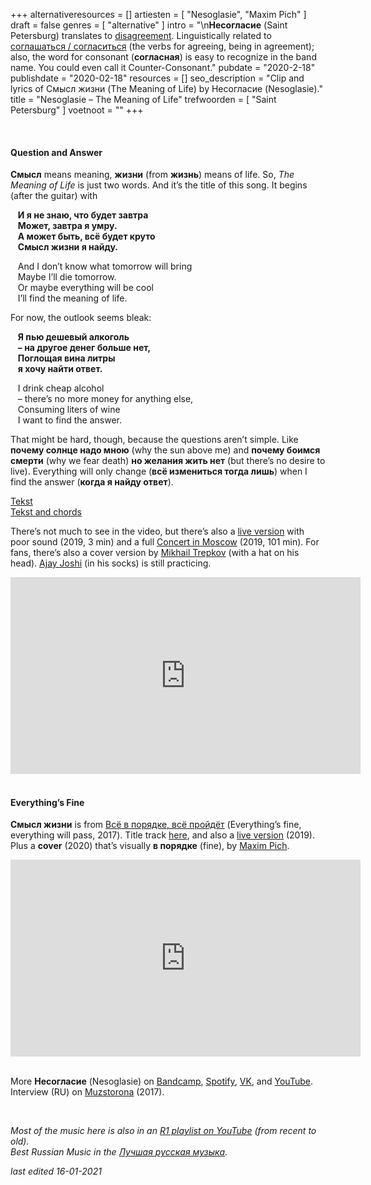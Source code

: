 +++
alternativeresources = []
artiesten = [
  "Nesoglasie",
  "Maxim Pich"
]
draft = false
genres = [
  "alternative"
]
intro = "\n**Несогласие** (Saint Petersburg) translates to [disagreement](https://context.reverso.net/translation/russian-english/%D0%BD%D0%B5%D1%81%D0%BE%D0%B3%D0%BB%D0%B0%D1%81%D0%B8%D0%B5). Linguistically related to [соглашаться / согласиться](http://masterrussian.com/verbs/soglashatsa_soglasitsa.htm) (the verbs for agreeing, being in agreement); also, the word for consonant (**согласная**) is easy to recognize in the band name. You could even call it Counter-Consonant."
pubdate = "2020-2-18"
publishdate = "2020-02-18"
resources = []
seo_description = "Clip and lyrics of Смысл жизни (The Meaning of Life) by Несогласие (Nesoglasie)."
title = "Nesoglasie – The Meaning of Life"
trefwoorden = [
  "Saint Petersburg"
]
voetnoot = ""
+++

<br/>

#### Question and Answer

**Смысл** means meaning, **жизни** (from **жизнь**) means of life. So, *The Meaning of Life* is just two words. And it’s the title of this song. It begins (after the guitar) with

&nbsp;&nbsp; **И я не знаю, что будет завтра**<br/>
&nbsp;&nbsp; **Может, завтра я умру.**<br/>
&nbsp;&nbsp; **А может быть, всё будет круто**<br/>
&nbsp;&nbsp; **Смысл жизни я найду.**<br/>

&nbsp;&nbsp; And I don’t know what tomorrow will bring<br/>
&nbsp;&nbsp; Maybe I’ll die tomorrow.<br/>
&nbsp;&nbsp; Or maybe everything will be cool<br/>
&nbsp;&nbsp; I’ll find the meaning of life.

For now, the outlook seems bleak:

&nbsp;&nbsp; **Я пью дешевый алкоголь**<br/>
&nbsp;&nbsp; **– на другое денег больше нет,**<br/>
&nbsp;&nbsp; **Поглощая вина литры**<br/>
&nbsp;&nbsp; **я хочу найти ответ.**<br/>

&nbsp;&nbsp; I drink cheap alcohol<br/>
&nbsp;&nbsp; – there’s no more money for anything else,<br/>
&nbsp;&nbsp; Consuming liters of wine<br/>
&nbsp;&nbsp; I want to find the answer.

That might be hard, though, because the questions aren’t simple. Like **почему солнце надо мною** (why the sun above me) and **почему боимся смерти** (why we fear death) **но желания жить нет** (but there’s no desire to live). Everything will only change (**всё измениться тогда лишь**) when I find the answer (**когда я найду ответ**).

[Tekst](http://911pesni.ru/13/nesoglasie1/tekst-pesni-smysl-jizni)<br/>
[Tekst and chords](http://akkordbard.ru/poispolnitelem/3371-nesoglasie/104039-nesoglasie-smysl-zhizni)

There’s not much to see in the video, but there’s also a [live version](https://www.youtube.com/watch?v=tXfqAVxxW_I) with poor sound (2019, 3 min) and a full [Concert in Moscow](https://www.youtube.com/watch?v=0JmixirRGjU) (2019, 101 min). For fans, there’s also a cover version by [Mikhail Trepkov](https://youtu.be/8K5wfr2Ostg) (with a hat on his head). [Ajay Joshi](https://youtu.be/EUwyIMvXHwE) (in his socks) is still practicing.

<iframe width="560" height="315" src="https://www.youtube.com/embed/Ux8pCDPMmTQ" frameborder="0" allow="accelerometer; autoplay; encrypted-media; gyroscope; picture-in-picture" allowfullscreen></iframe>

<br/>
<br/>

#### Everything’s Fine

**Смысл жизни** is from [Всё в порядке, всё пройдёт](https://open.spotify.com/album/1IoPubun0ZckYPuvrcTYf1?si=7UxcQyivSEyNLdoZ8OUabQ) (Everything’s fine, everything will pass, 2017). Title track [here](https://youtu.be/XLN802KwdQA), and also a [live version](https://youtu.be/4fdxjpPgIlc) (2019). Plus a **cover** (2020) that’s visually **в порядке** (fine), by [Maxim Pich](https://www.youtube.com/channel/UCww1msPpdFs7i5Kw9HoozXQ).

<iframe width="560" height="315" src="https://www.youtube.com/embed/by-QklHZ4_8" frameborder="0" allow="accelerometer; autoplay; clipboard-write; encrypted-media; gyroscope; picture-in-picture" allowfullscreen></iframe>

<br/>
<br/>

More **Несогласие** (Nesoglasie) on [Bandcamp](https://nesoglasie.bandcamp.com/), [Spotify](https://open.spotify.com/artist/3SURMIUHYRHJ2yeFAXWTW6?si=yMKCUvo8Q0OvV0hOUIqR1A), [VK](https://vk.com/nesoglasie_group), and [YouTube](https://music.youtube.com/browse/UClnoxHvFf2HrPBuom5XMMsQ).  
Interview (RU) on [Muzstorona](http://muzstorona.ru/music/intervyu-s-gruppoj-nesoglasie/) (2017).

<br/>

*Most of the music here is also in an [R1 playlist on YouTube](https://www.youtube.com/playlist?list=PLeE-zqOrSLhxfIpK2vuUJNCKSzyVBi0yM) (from recent to old).*  
*Best Russian Music in the [Лучшая русская музыка](https://www.youtube.com/playlist?list=PLeE-zqOrSLhxTFYDvlwUu4hYby9DojwoD).*

*last edited 16-01-2021*
